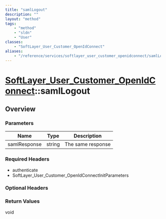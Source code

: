 ```yaml
---
title: "samlLogout"
description: ""
layout: "method"
tags:
    - "method"
    - "sldn"
    - "User"
classes:
    - "SoftLayer_User_Customer_OpenIdConnect"
aliases:
    - "/reference/services/softlayer_user_customer_openidconnect/samlLogout"
---
```

# [SoftLayer_User_Customer_OpenIdConnect](/reference/services/SoftLayer_User_Customer_OpenIdConnect)::samlLogout




## Overview 


### Parameters 
|Name | Type | Description |
| --- | --- | --- |
|samlResponse| string| The same response|


### Required Headers
* authenticate
* SoftLayer_User_Customer_OpenIdConnectInitParameters

### Optional Headers

### Return Values
void

